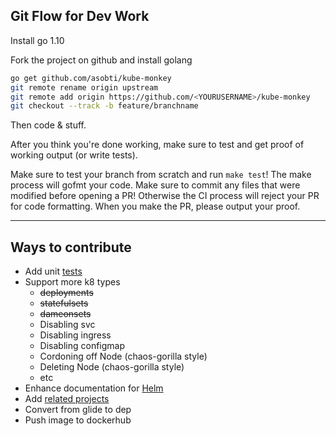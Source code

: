 ## Git Flow for Dev Work
Install go 1.10

Fork the project on github and install golang
```bash
go get github.com/asobti/kube-monkey
git remote rename origin upstream
git remote add origin https://github.com/<YOURUSERNAME>/kube-monkey
git checkout --track -b feature/branchname
```
Then code & stuff. 

After you think you're done working, make sure to test and get proof of working output (or write tests).

Make sure to test your branch from scratch and run `make test`! The make process will gofmt your code. Make sure to commit any files that were modified before opening a PR! Otherwise the CI process will reject your PR for code formatting. When you make the PR, please output your proof.

---
## Ways to contribute

- Add unit [tests](https://golang.org/pkg/testing/)
- Support more k8 types
  - ~~deployments~~
  - ~~statefulsets~~
  - ~~dameonsets~~
  - Disabling svc
  - Disabling ingress
  - Disabling configmap
  - Cordoning off Node (chaos-gorilla style)
  - Deleting Node (chaos-gorilla style)
  - etc
- Enhance documentation for [Helm](https://github.com/linki/chaoskube#how)
- Add [related projects](https://github.com/linki/chaoskube#related-work)
- Convert from glide to dep
- Push image to dockerhub

